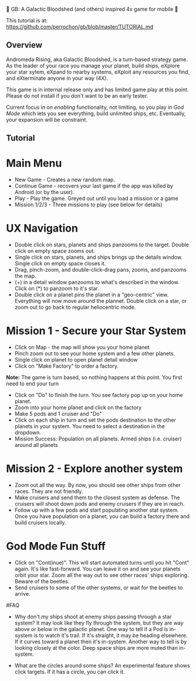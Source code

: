 :tada: GB: A Galactic Bloodshed (and others) inspired 4x game for mobile :tada:

This tutorial is at: https://github.com/perrochon/gb/blob/master/TUTORIAL.md

## Overview

Andromeda Rising, aka Galactic Bloodshed, is a turn-based strategy game. As the leader of your
race you manage your planet, build ships, eXplore your star sytem, eXpand to nearby systems, eXploit
any resources you find, and eXterminate anyone in your way (4X).

This game is in internal release only and has limited game play at this point. 
Please do not install if you don't want to be an early tester.

Current focus in on _enabling_ functionality, not limiting, so you play in _God Mode_ which lets
you see everything, build unlimited ships, etc. Eventually, your expansion will be constraint.

## Tutorial

# Main Menu
* New Game - Creates a new random map.
* Continue Game - recovers your last game if the app was killed by Android (or by the user).
* Play - Play the game. Greyed out until you load a mission or a game
* Mission 1/2/3 - Three missions to play (see below for details)

# UX Navigation

* Double click on stars, planets and ships panzooms to the target. Double click on empty space zooms out.
* Single click on stars, planets, and ships brings up the details window. Single click on empty space closes it.
* Drag, pinch-zoom, and double-click-drag pans, zooms, and panzooms the map.
* (+) in a detail window panzooms to what's described in the window. Click on (*) to panzoom to it's star.
* Double click on a planet pins the planet in a "geo-centric" view. Everything will now move around the plannet. 
  Double click on a star, or zoom out to go back to regular heliocentric mode.

# Mission 1 - Secure your Star System
* Click on Map - the map will show you your home planet
* Pinch zoom out to see your home system and a few other planets. 
* Single click on planet to open planet detail window
* Click on "Make Factory" to order a factory. 

**Note:** The game is turn based, so nothing happens at this point. You first need to end your turn

* Click on "Do" to finish the turn. You see factory pop up on your home planet.
* Zoom into your home planet and click on the factory
* Make 5 pods and 1 cruiser and "Do"
* Click on each ship in turn and set the pods destination to the other planets in your system. You need to select a 
  destination in the dropdown.
* Mission Success: Population on all planets. Armed ships (i.e. cruiser) around all planets

# Mission 2 - Explore another system
* Zoom out all the way. By now, you should see other ships from other races. They are not friendly. 
* Make cruisers and send them to the closest system as defense. The cruisers will shoot down pods and enemy cruisers if 
  they are in reach.
* Follow up with a few pods and start populating another stat system. Once you have population on a planet, you can build
  a factory there and build cruisers locally.

# God Mode Fun Stuff
* Click on "Cont(inue)". This will start automated turns until you hit "Cont" again. It's like fast-forward. 
You can leave it on and see your planets orbit your star. Zoom all the way out to see other races' ships
exploring. Beware of the beetles. 
* Send cruisers to some of the other systems, or wait for the beetles to arrive. 

#FAQ

* Why don't my ships shoot at enemy ships passing through a star system? It may look like they fly through the system, 
but they are way above or below in the galactic planet. One way to tell
if a Pod is in-system is to watch it's trail. If it's straight, it may be heading elsewhere. If it curves toward a planet
then it's in-system. Another way to tell is by looking closely at the color. Deep space ships are more muted than in-system.

* What are the circles around some ships? An experimental feature shows click targets. If it has a circle, you can click it.
